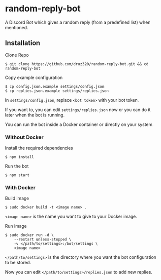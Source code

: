 # random-reply-bot
A Discord Bot which gives a random reply (from a predefined list) when mentioned.


## Installation

Clone Repo
```
$ git clone https://github.com/druz320/random-reply-bot.git && cd random-reply-bot
```

Copy example configuration
```
$ cp config.json.example settings/config.json
$ cp replies.json.example settings/replies.json
```

In `settings/config.json`, replace `<bot token>` with your bot token.

If you want to, you can edit `settings/replies.json` now or you can do it later when the bot is running.

You can run the bot inside a Docker container or directly on your system.

### Without Docker

Install the required dependencies
```
$ npm install
```

Run the bot
```
$ npm start
```

### With Docker

Build image
```
$ sudo docker build -t <image name> .
```
`<image name>` is the name you want to give to your Docker image.

Run image
```
$ sudo docker run -d \
    --restart unless-stopped \
    -v </path/to/settings>:/bot/settings \
    <image name>
```
`</path/to/settings>` is the directory where you want the bot configuration to be stored.

Now you can edit `</path/to/settings>/replies.json` to add new replies.
